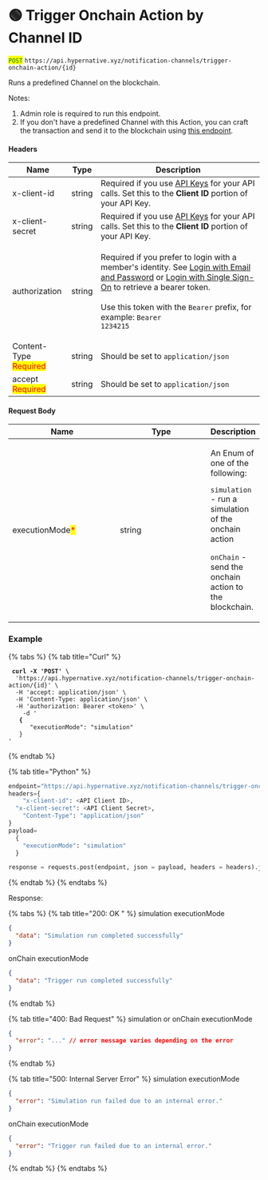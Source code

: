 # 🟢 Trigger Onchain Action by Channel ID

<mark style="color:green;">`POST`</mark> `https://api.hypernative.xyz/notification-channels/trigger-onchain-action/{id}`

Runs a predefined Channel on the blockchain.

Notes:

1. Admin role is required to run this endpoint.
2. If you don't have a predefined Channel with this Action, you can craft the transaction and send it to the blockchain using [this endpoint](trigger-onchain-action-by-channel-id.md).

#### Headers

| Name                                           | Type   | Description                                                                                                                                                                                                                                                                                                                                             |
| ---------------------------------------------- | ------ | ------------------------------------------------------------------------------------------------------------------------------------------------------------------------------------------------------------------------------------------------------------------------------------------------------------------------------------------------------- |
| x-client-id                                    | string | Required if you use [API Keys](../account/api-keys.md) for your API calls. Set this to the **Client ID** portion of your API Key.                                                                                                                                                                                                                       |
| x-client-secret                                | string | Required if you use [API Keys](../account/api-keys.md) for your API calls. Set this to the **Client ID** portion of your API Key.                                                                                                                                                                                                                       |
| authorization                                  | string | <p>Required if you prefer to login with a member's identity. See <a href="../account/login.md">Login with Email and Password</a> or <a href="../account/login-with-single-sign-on.md">Login with Single Sign-On</a> to retrieve a bearer token.<br><br>Use this token with the <code>Bearer</code> prefix, for example: <code>Bearer 1234215</code></p> |
| Content-Type<br /><mark style="color:red;">Required</mark> | string | Should be set to `application/json`                                                                                                                                                                                                                                                                                                                     |
| accept<br /><mark style="color:red;">Required</mark>       | string | Should be set to `application/json`                                                                                                                                                                                                                                                                                                                     |

#### Request Body

<table><thead><tr><th width="214">Name</th><th width="190">Type</th><th>Description</th></tr></thead><tbody><tr><td>executionMode<mark style="color:red;">*</mark></td><td>string</td><td><p>An Enum of one of the following:</p><p><code>simulation</code> - run a simulation of the onchain action</p><p><code>onChain</code> - send the onchain action to the blockchain.</p></td></tr></tbody></table>

### Example

{% tabs %}
{% tab title="Curl" %}
<pre class="language-bash"><code class="lang-bash"><strong> curl -X 'POST' \
</strong>  'https://api.hypernative.xyz/notification-channels/trigger-onchain-action/{id}' \
  -H 'accept: application/json' \
  -H 'Content-Type: application/json' \
  -H 'authorization: Bearer &#x3C;token>' \
    -d '
<strong>   {
</strong>      "executionMode": "simulation"
   }
'
</code></pre>
{% endtab %}

{% tab title="Python" %}
```python
endpoint="https://api.hypernative.xyz/notification-channels/trigger-onchain-action/{id}"
headers={
    "x-client-id": <API Client ID>,
  "x-client-secret": <API Client Secret>,
    "Content-Type": "application/json"
}
payload=
  {
    "executionMode": "simulation"
  }

response = requests.post(endpoint, json = payload, headers = headers).json()
```
{% endtab %}
{% endtabs %}

Response:

{% tabs %}
{% tab title="200: OK " %}
simulation executionMode

```json
{
  "data": "Simulation run completed successfully"
}
```

onChain executionMode

```json
{
  "data": "Trigger run completed successfully"
}
```
{% endtab %}

{% tab title="400: Bad Request" %}
simulation or onChain executionMode

```json
{
  "error": "..." // error message varies depending on the error
}
```
{% endtab %}

{% tab title="500: Internal Server Error" %}
simulation executionMode

```json
{
  "error": "Simulation run failed due to an internal error."
}
```

onChain executionMode

```json
{
  "error": "Trigger run failed due to an internal error."
}
```
{% endtab %}
{% endtabs %}
